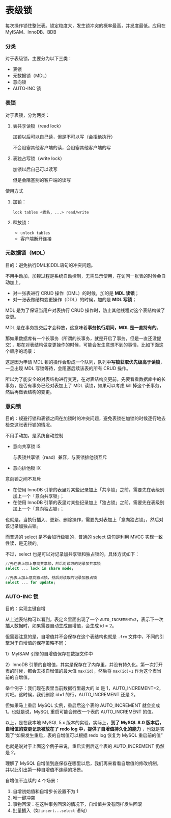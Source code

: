 # 表级锁

每次操作锁住整张表。锁定粒度大，发生锁冲突的概率最高，并发度最低。应用在MyISAM、InnoDB、BDB



### 分类

对于表级锁，主要分为以下三类：

- 表锁
- 元数据锁（MDL）
- 意向锁
- AUTO-INC 锁



### 表锁

对于表锁，分为两类：

1. 表共享读锁（read lock）

   加锁以后可以自己读，但是不可以写（会拒绝执行）

   不会阻塞其他客户端的读，会阻塞其他客户端的写

2. 表独占写锁（write lock）

   加锁以后自己可以读写

   但是会阻塞别的客户端的读写



使用方式

1. 加锁：

   `lock tables <表名, ...> read/write`

2. 释放锁：
   - `unlock tables`
   - 客户端断开连接



### 元数据锁（MDL）

目的：避免执行DML和DDL语句的冲突问题。

不用手动加，加锁过程是系统自动控制，无需显示使用，在访问一张表的时候会自动加上。

- 对一张表进行 CRUD 操作（DML）的时候，加的是 **MDL 读锁**；
- 对一张表做结构变更操作（DDL）的时候，加的是 **MDL 写锁**；

MDL 是为了保证当用户对表执行 CRUD 操作时，防止其他线程对这个表结构做了变更。

MDL 是在事务提交后才会释放，这意味着**事务执行期间，MDL 是一直持有的**。



那如果数据库有一个长事务（所谓的长事务，就是开启了事务，但是一直还没提交），那在对表结构做变更操作的时候，可能会发生意想不到的事情，比如下面这个顺序的场景：

这是因为申请 MDL 锁的操作会形成一个队列，队列中**写锁获取优先级高于读锁**，一旦出现 MDL 写锁等待，会阻塞后续该表的所有 CRUD 操作。

所以为了能安全的对表结构进行变更，在对表结构变更前，先要看看数据库中的长事务，是否有事务已经对表加上了 MDL 读锁，如果可以考虑 kill 掉这个长事务，然后再做表结构的变更。



### 意向锁

目的：规避行锁和表锁之间在加锁时的冲突问题，避免表锁在加锁的时候逐行地去检查这张表行锁的情况。

不用手动加，是系统自动控制

- 意向共享锁 IS

  与表锁共享锁（read）兼容，与表锁排他锁互斥

- 意向排他锁 IX


意向锁之间不互斥



- 在使用 InnoDB 引擎的表里对某些记录加上「共享锁」之前，需要先在表级别加上一个「意向共享锁」；
- 在使用 InnoDB 引擎的表里对某些纪录加上「独占锁」之前，需要先在表级别加上一个「意向独占锁」；



也就是，当执行插入、更新、删除操作，需要先对表加上「意向独占锁」，然后对该记录加独占锁。

而普通的 select 是不会加行级锁的，普通的 select 语句是利用 MVCC 实现一致性读，是无锁的。

不过，select 也是可以对记录加共享锁和独占锁的，具体方式如下：

```sql
//先在表上加上意向共享锁，然后对读取的记录加共享锁
select ... lock in share mode;

//先表上加上意向独占锁，然后对读取的记录加独占锁
select ... for update;
```



### AUTO-INC 锁

目的：实现主键自增



从上述表结构可以看到，表定义里面出现了一个 `AUTO_INCREMENT=2`，表示下一次插入数据时，如果需要自动生成自增值，会生成 id = 2。

但需要注意的是，自增值并不会保存在这个表结构也就是 `.frm` 文件中，不同的引擎对于自增值的保存策略不同：

1）MyISAM 引擎的自增值保存在数据文件中

2）InnoDB 引擎的自增值，其实是保存在了内存里，并没有持久化。第一次打开表的时候，都会去找自增值的最大值 `max(id)`，然后将 `max(id)+1` 作为这个表当前的自增值。

举个例子：我们现在表里当前数据行里最大的 id 是 1，AUTO_INCREMENT=2，对吧。这时候，我们删除 id=1 的行，AUTO_INCREMENT 还是 2。

但如果马上重启 MySQL 实例，重启后这个表的 AUTO_INCREMENT 就会变成 1。﻿也就是说，MySQL 重启可能会修改一个表的 AUTO_INCREMENT 的值。

以上，是在我本地 MySQL 5.x 版本的实验，实际上，**到了 MySQL 8.0 版本后，自增值的变更记录被放在了 redo log 中，提供了自增值持久化的能力** ，也就是实现了“如果发生重启，表的自增值可以根据 redo log 恢复为 MySQL 重启前的值”

也就是说对于上面这个例子来说，重启实例后这个表的 AUTO_INCREMENT 仍然是 2。

理解了 MySQL 自增值到底保存在哪里以后，我们再来看看自增值的修改机制，并以此引出第一种自增值不连续的场景。



自增值不连续的 4 个场景：

1. 自增初始值和自增步长设置不为 1
2. 唯一键冲突
3. 事物回滚：在这种事务回滚的情况下，自增值并没有同样发生回滚
4. 批量插入（如 `insert...select` 语句）
